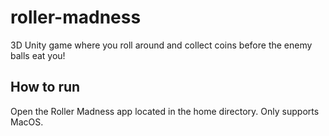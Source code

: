 # roller-madness
 3D Unity game where you roll around and collect coins before the enemy balls eat you!
 
 ## How to run
 
 Open the Roller Madness app located in the home directory. Only supports MacOS.
